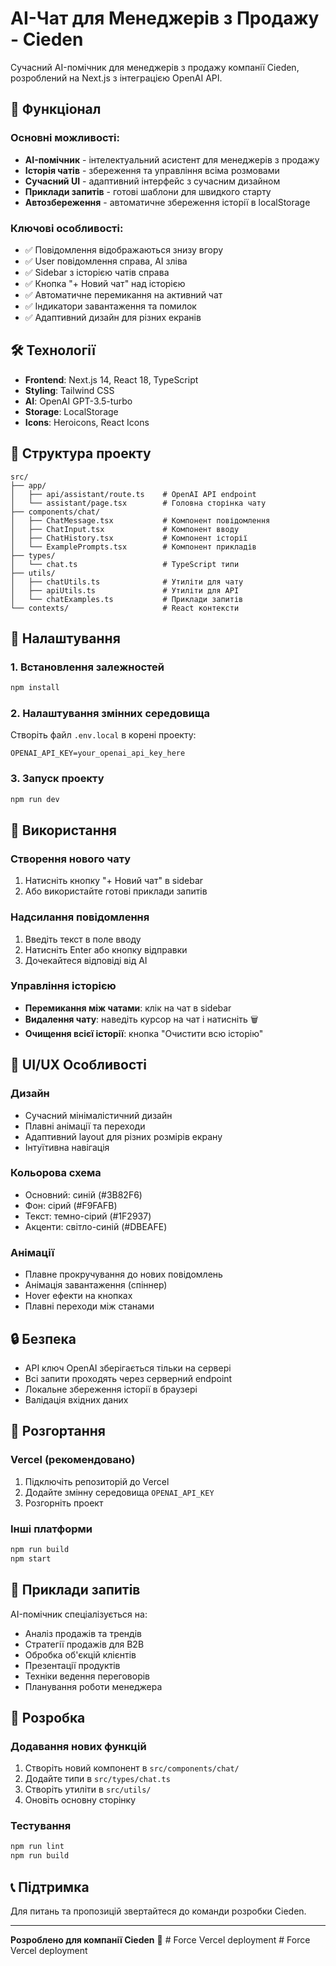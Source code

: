 # AI-Чат для Менеджерів з Продажу - Cieden

Сучасний AI-помічник для менеджерів з продажу компанії Cieden, розроблений на Next.js з інтеграцією OpenAI API.

## 🚀 Функціонал

### Основні можливості:
- **AI-помічник** - інтелектуальний асистент для менеджерів з продажу
- **Історія чатів** - збереження та управління всіма розмовами
- **Сучасний UI** - адаптивний інтерфейс з сучасним дизайном
- **Приклади запитів** - готові шаблони для швидкого старту
- **Автозбереження** - автоматичне збереження історії в localStorage

### Ключові особливості:
- ✅ Повідомлення відображаються знизу вгору
- ✅ User повідомлення справа, AI зліва
- ✅ Sidebar з історією чатів справа
- ✅ Кнопка "+ Новий чат" над історією
- ✅ Автоматичне перемикання на активний чат
- ✅ Індикатори завантаження та помилок
- ✅ Адаптивний дизайн для різних екранів

## 🛠 Технології

- **Frontend**: Next.js 14, React 18, TypeScript
- **Styling**: Tailwind CSS
- **AI**: OpenAI GPT-3.5-turbo
- **Storage**: LocalStorage
- **Icons**: Heroicons, React Icons

## 📁 Структура проекту

```
src/
├── app/
│   ├── api/assistant/route.ts    # OpenAI API endpoint
│   └── assistant/page.tsx        # Головна сторінка чату
├── components/chat/
│   ├── ChatMessage.tsx           # Компонент повідомлення
│   ├── ChatInput.tsx             # Компонент вводу
│   ├── ChatHistory.tsx           # Компонент історії
│   └── ExamplePrompts.tsx        # Компонент прикладів
├── types/
│   └── chat.ts                   # TypeScript типи
├── utils/
│   ├── chatUtils.ts              # Утиліти для чату
│   ├── apiUtils.ts               # Утиліти для API
│   └── chatExamples.ts           # Приклади запитів
└── contexts/                     # React контексти
```

## 🔧 Налаштування

### 1. Встановлення залежностей
```bash
npm install
```

### 2. Налаштування змінних середовища
Створіть файл `.env.local` в корені проекту:
```env
OPENAI_API_KEY=your_openai_api_key_here
```

### 3. Запуск проекту
```bash
npm run dev
```

## 📖 Використання

### Створення нового чату
1. Натисніть кнопку "+ Новий чат" в sidebar
2. Або використайте готові приклади запитів

### Надсилання повідомлення
1. Введіть текст в поле вводу
2. Натисніть Enter або кнопку відправки
3. Дочекайтеся відповіді від AI

### Управління історією
- **Перемикання між чатами**: клік на чат в sidebar
- **Видалення чату**: наведіть курсор на чат і натисніть 🗑️
- **Очищення всієї історії**: кнопка "Очистити всю історію"

## 🎨 UI/UX Особливості

### Дизайн
- Сучасний мінімалістичний дизайн
- Плавні анімації та переходи
- Адаптивний layout для різних розмірів екрану
- Інтуїтивна навігація

### Кольорова схема
- Основний: синій (#3B82F6)
- Фон: сірий (#F9FAFB)
- Текст: темно-сірий (#1F2937)
- Акценти: світло-синій (#DBEAFE)

### Анімації
- Плавне прокручування до нових повідомлень
- Анімація завантаження (спіннер)
- Hover ефекти на кнопках
- Плавні переходи між станами

## 🔒 Безпека

- API ключ OpenAI зберігається тільки на сервері
- Всі запити проходять через серверний endpoint
- Локальне збереження історії в браузері
- Валідація вхідних даних

## 🚀 Розгортання

### Vercel (рекомендовано)
1. Підключіть репозиторій до Vercel
2. Додайте змінну середовища `OPENAI_API_KEY`
3. Розгорніть проект

### Інші платформи
```bash
npm run build
npm start
```

## 📝 Приклади запитів

AI-помічник спеціалізується на:
- Аналіз продажів та трендів
- Стратегії продажів для B2B
- Обробка об'єкцій клієнтів
- Презентації продуктів
- Техніки ведення переговорів
- Планування роботи менеджера

## 🤝 Розробка

### Додавання нових функцій
1. Створіть новий компонент в `src/components/chat/`
2. Додайте типи в `src/types/chat.ts`
3. Створіть утиліти в `src/utils/`
4. Оновіть основну сторінку

### Тестування
```bash
npm run lint
npm run build
```

## 📞 Підтримка

Для питань та пропозицій звертайтеся до команди розробки Cieden.

---

**Розроблено для компанії Cieden** 🚀 #   F o r c e   V e r c e l   d e p l o y m e n t  
 #   F o r c e   V e r c e l   d e p l o y m e n t  
 